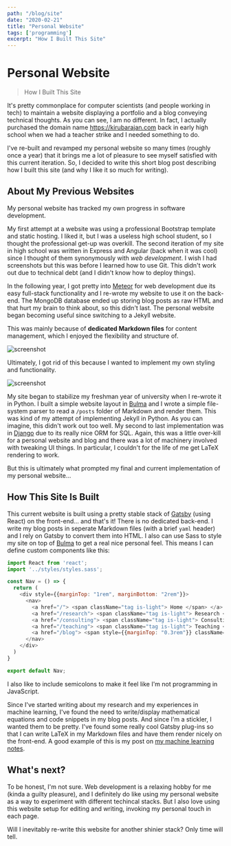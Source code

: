 ```yaml
---
path: "/blog/site"
date: "2020-02-21"
title: "Personal Website"
tags: ['programming']
excerpt: "How I Built This Site"
---
```


# Personal Website
> How I Built This Site

It's pretty commonplace for computer scientists (and people working in tech) to maintain a website displaying a portfolio and a blog conveying technical thoughts. As you can see, I am no different. In fact, I actually purchased the domain name https://kirubarajan.com back in early high school when we had a teacher strike and I needed something to do.

I've re-built and revamped my personal website so many times (roughly once a year) that it brings me a lot of pleasure to see myself satisfied with this current iteration. So, I decided to write this short blog post describing how I built this site (and why I like it so much for writing).

## About My Previous Websites
My personal website has tracked my own progress in software development.

My first attempt at a website was using a professional Bootstrap template and static hosting. I liked it, but I was a useless high school student, so I thought the professional get-up was overkill. The second iteration of my site in high school was written in Express and Angular (back when it was cool) since I thought of them synonymously with *web development*. I wish I had screenshots but this was before I learned how to use Git. This didn't work out due to technical debt (and I didn't know how to deploy things). 

In the following year, I got pretty into [Meteor](https://www.meteor.com/) for web development due its easy full-stack functionality and I re-wrote my website to use it on the back-end. The MongoDB database ended up storing blog posts as raw HTML and that hurt my brain to think about, so this didn't last. The personal website began becoming useful since switching to a Jekyll website. 

This was mainly because of **dedicated Markdown files** for content management, which I enjoyed the flexibility and structure of.

![screenshot](https://i.imgur.com/RnldAK2.png)

Ultimately, I got rid of this because I wanted to implement my own styling and functionality.

![screenshot](https://i.imgur.com/1vQeBlF.png)

My site began to stabilize my freshman year of university when I re-wrote it in Python. I built a simple website layout in [Bulma](https://bulma.io/) and I wrote a simple file-system parser to read a `/posts` folder of Markdown and render them. This was kind of my attempt of implementing Jekyll in Python. As you can imagine, this didn't work out too well. My second to last implementation was in [Django](https://www.djangoproject.com/) due to its really nice ORM for SQL. Again, this was a little over-kill for a personal website and blog and there was a lot of machinery involved with tweaking UI things. In particular, I couldn't for the life of me get LaTeX rendering to work. 

But this is ultimately what prompted my final and current implementation of my personal website...

## How This Site Is Built

This current website is built using a pretty stable stack of [Gatsby](https://www.gatsbyjs.org/) (using React) on the front-end... and that's it! There is no dedicated back-end. I write my blog posts in seperate Markdown files (with a brief `yaml` header) and I rely on Gatsby to convert them into HTML. I also can use Sass to style my site on top of [Bulma](https://bulma.io/) to get a real nice personal feel. This means I can define custom components like this:

```js
import React from 'react';
import '../styles/styles.sass';

const Nav = () => {
  return (
    <div style={{marginTop: "1rem", marginBottom: "2rem"}}>
      <nav>
        <a href="/"> <span className="tag is-light"> Home </span> </a>
        <a href="/research"> <span className="tag is-light"> Research </span> </a>
        <a href="/consulting"> <span className="tag is-light"> Consulting </span> </a>
        <a href="/teaching"> <span className="tag is-light"> Teaching </span> </a>
        <a href="/blog"> <span style={{marginTop: "0.3rem"}} className="tag is-light"> Blog </span> </a>
      </nav>
    </div>
  )
}

export default Nav;
```

I also like to include semicolons to make it feel like I'm not programming in JavaScript.

Since I've started writing about my research and my experiences in machine learning, I've found the need to write/display mathematical equations and code snippets in my blog posts. And since I'm a stickler, I wanted them to be pretty. I've found some really cool Gatsby plug-ins so that I can write LaTeX in my Markdown files and have them render nicely on the front-end. A good example of this is my post on [my machine learning notes](/blog/ml_notes).

## What's next?
To be honest, I'm not sure. Web development is a relaxing hobby for me (kinda a guilty pleasure), and I definitely do like using my personal website as a way to experiment with different techincal stacks. But I also love using this website setup for editing and writing, invoking my personal touch in each page. 

Will I inevitably re-write this website for another shinier stack? Only time will tell.
